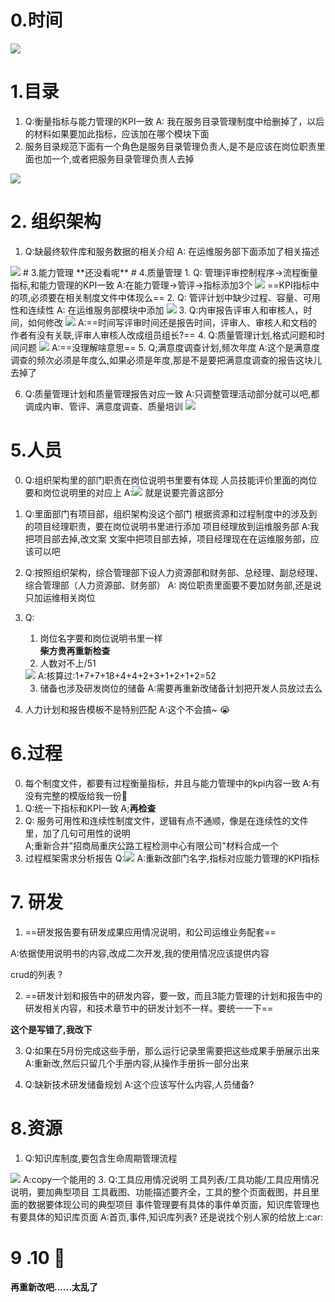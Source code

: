 # 0.时间
<img  src = "E:\itss\慧海_R_C_0822\img\0.png">

# 1.目录  
1. Q:衡量指标与能力管理的KPI一致
A: 我在服务目录管理制度中给删掉了，以后的材料如果要加此指标，应该加在哪个模块下面
2. 服务目录规范下面有一个角色是服务目录管理负责人,是不是应该在岗位职责里面也加一个,或者把服务目录管理负责人去掉
<img src = "E:\itss\慧海_R_C_0822\img\1_1.png">

# 2. 组织架构
1. Q:缺最终软件库和服务数据的相关介绍
A: 在运维服务部下面添加了相关描述
<img  src = "E:\itss\慧海_R_C_0822\img\2_1.png">
# 3.能力管理
**还没看呢**
# 4.质量管理
1. Q: 管理评审控制程序->流程衡量指标,和能力管理的KPI一致
    A:在能力管理->管评->指标添加3个
    <img  src ="E:\itss\慧海_R_C_0822\img\4_1.png" >
    ==KPI指标中的项,必须要在相关制度文件中体现么==
2. Q: 管评计划中缺少过程、容量、可用性和连续性
    A: 在运维服务部模块中添加
    <img  src = "E:\itss\慧海_R_C_0822\img\4_2.png" >
3. Q:内审报告评审人和审核人，时间，如何修改
    <img  src = "E:\itss\慧海_R_C_0822\img\4_3.png" >
    A:==时间写评审时间还是报告时间，评审人、审核人和文档的作者有没有关联,评审人审核人改成组员组长?==
4. Q:质量管理计划,格式问题和时间问题
    <img  src = "E:\itss\慧海_R_C_0822\img\4_4.png" >
    A:==没理解啥意思==
5. Q;满意度调查计划,频次年度
A:这个是满意度调查的频次必须是年度么,如果必须是年度,那是不是要把满意度调查的报告这块儿去掉了

6. Q:质量管理计划和质量管理报告对应一致
    A:只调整管理活动部分就可以吧,都调成内审、管评、满意度调查、质量培训
    <img  src = "E:\itss\慧海_R_C_0822\img\4_5.png" >
  # 5.人员
0. Q:组织架构里的部门职责在岗位说明书里要有体现
   人员技能评价里面的岗位要和岗位说明里的对应上
   A:<img  src = "E:\itss\慧海_R_C_0822\img\5_0.png" >
就是说要完善这部分

1. Q:里面部门有项目部，组织架构没这个部门
    根据资源和过程制度中的涉及到的项目经理职责，要在岗位说明书里进行添加
    项目经理放到运维服务部
    A:我把项目部去掉,改文案
    文案中把项目部去掉，项目经理现在在运维服务部，应该可以吧

2. Q:按照组织架构，综合管理部下设人力资源部和财务部、总经理、副总经理、综合管理部（人力资源部、财务部）
    A: 岗位职责里面要不要加财务部,还是说只加运维相关岗位

3. Q:
    1.  岗位名字要和岗位说明书里一样    
    **柴方贵再重新检查**
    2.  人数对不上/51
    <img  src = "E:\itss\慧海_R_C_0822\img\5_1.png" >
    A:核算过:1+7+7+18+4+4+2+3+1+2+1+2=52

    3.  储备也涉及研发岗位的储备
    A:需要再重新改储备计划把开发人员放过去么

4. 人力计划和报告模板不是特别匹配
    A:这个不会搞~ :sob:
# 6.过程
0. 每个制度文件，都要有过程衡量指标，并且与能力管理中的kpi内容一致
A:有没有完整的模版给我一份:rocket:
1. Q:统一下指标和KPI一致
A;**再检查**
2. Q: 服务可用性和连续性制度文件，逻辑有点不通顺，像是在连续性的文件里，加了几句可用性的说明		
A;重新合并"招商局重庆公路工程检测中心有限公司"材料合成一个
3. 过程框架需求分析报告
    Q:<img  src = "E:\itss\慧海_R_C_0822\img\6_1.png" >
    A:重新改部门名字,指标对应能力管理的KPI指标
    
    
    
# 7. 研发
1. ==研发报告要有研发成果应用情况说明，和公司运维业务配套==

A:依据使用说明书的内容,改成二次开发,我的使用情况应该提供内容

crud的列表 ?

2. ==研发计划和报告中的研发内容，要一致，而且3能力管理的计划和报告中的研发相关内容，和技术章节中的研发计划不一样。要统一一下==

**这个是写错了,我改下**


3. Q:如果在5月份完成这些手册，那么运行记录里需要把这些成果手册展示出来
    A:重新改,然后只留几个手册内容,从操作手册拆一部分出来

4. Q:缺新技术研发储备规划
   A:这个应该写什么内容,人员储备?
# 8.资源
1. Q:知识库制度,要包含生命周期管理流程
<img  src = "E:\itss\慧海_R_C_0822\img\8_1.png" >
A:copy一个能用的
3. Q:工具应用情况说明
    工具列表/工具功能/工具应用情况说明，要加典型项目
    工具截图、功能描述要齐全，工具的整个页面截图，并且里面的数据要体现公司的典型项目
    事件管理要有具体的事件单页面，知识库管理也有要具体的知识库页面
    A:首页,事件,知识库列表?
    还是说找个别人家的给放上:car:

# 9 .10 :dog:
**再重新改吧......太乱了**